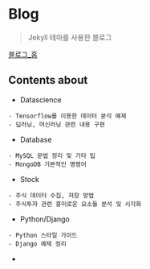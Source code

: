 # Blog

> Jekyll 테마를 사용한 블로그

[블로그_홈](https://parkeunsang.github.io/blog/)

## Contents about

- Datascience

```
- Tensorflow를 이용한 데이터 분석 예제
- 딥러닝, 머신러닝 관련 내용 구현
```

- Database

```
- MySQL 문법 정리 및 기타 팁
- MongoDB 기본적인 명령어
```

- Stock

```
- 주식 데이터 수집, 저장 방법
- 주식투자 관련 흥미로운 요소들 분석 및 시각화
```

- Python/Django

```
- Python 스타일 가이드
- Django 예제 정리
```

- 


